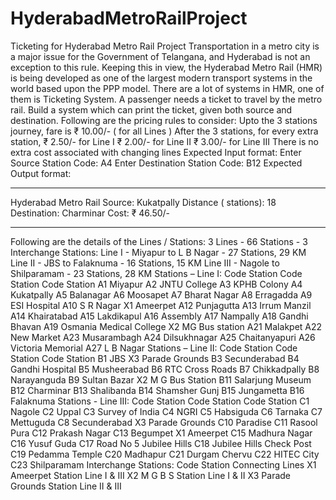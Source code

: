 # HyderabadMetroRailProject
Ticketing for Hyderabad Metro Rail Project
Transportation in a metro city is a major issue for the Government of Telangana, and
Hyderabad is not an exception to this rule. Keeping this in view, the Hyderabad Metro Rail (HMR)
is being developed as one of the largest modern transport systems in the world based upon the PPP
model.
There are a lot of systems in HMR, one of them is Ticketing System. A passenger needs a
ticket to travel by the metro rail. Build a system which can print the ticket, given both source and
destination.
Following are the pricing rules to consider:
Upto the 3 stations journey, fare is ₹ 10.00/- ( for all Lines )
After the 3 stations, for every extra station,
₹ 2.50/- for Line I
₹ 2.00/- for Line II
₹ 3.00/- for Line III
There is no extra cost associated with changing lines
Expected Input format:
Enter Source Station Code:
A4
Enter Destination Station Code:
B12
Expected Output format:
*************************************************************
Hyderabad Metro Rail
Source: Kukatpally Distance ( stations): 18
Destination: Charminar Cost: ₹ 46.50/-
*************************************************************
Following are the details of the Lines / Stations:
3 Lines - 66 Stations - 3 Interchange Stations:
Line I - Miyapur to L B Nagar - 27 Stations, 29 KM
Line II - JBS to Falaknuma - 16 Stations, 15 KM
Line III - Nagole to Shilparamam - 23 Stations, 28 KM
Stations – Line I:
Code Station Code Station Code Station
A1 Miyapur A2 JNTU College A3 KPHB Colony
A4 Kukatpally A5 Balanagar A6 Moosapet
A7 Bharat Nagar A8 Erragadda A9 ESI Hospital
A10 S R Nagar X1 Ameerpet A12 Punjagutta
A13 Irrum Manzil A14 Khairatabad A15 Lakdikapul
A16 Assembly A17 Nampally A18 Gandhi Bhavan
A19 Osmania Medical College X2 MG Bus station A21 Malakpet
A22 New Market A23 Musarambagh A24 Dilsukhnagar
A25 Chaitanyapuri A26 Victoria Memorial A27 L B Nagar
Stations – Line II:
Code Station Code Station Code Station
B1 JBS X3 Parade Grounds B3 Secunderabad
B4 Gandhi Hospital B5 Musheerabad B6 RTC Cross Roads
B7 Chikkadpally B8 Narayanguda B9 Sultan Bazar
X2 M G Bus Station B11 Salarjung Museum B12 Charminar
B13 Shalibanda B14 Shamsher Gunj B15 Jungametta
B16 Falaknuma
Stations - Line III:
Code Station Code Station Code Station
C1 Nagole C2 Uppal C3 Survey of India
C4 NGRI C5 Habsiguda C6 Tarnaka
C7 Mettuguda C8 Secunderabad X3 Parade Grounds
C10 Paradise C11 Rasool Pura C12 Prakash Nagar
C13 Begumpet X1 Ameerpet C15 Madhura Nagar
C16 Yusuf Guda C17 Road No 5 Jubilee Hills C18 Jubilee Hills Check Post
C19 Pedamma Temple C20 Madhapur C21 Durgam Chervu
C22 HITEC City C23 Shilparamam
Interchange Stations:
Code Station Connecting Lines
X1 Ameerpet Station Line I & III
X2 M G B S Station Line I & II
X3 Parade Grounds Station Line II & III
